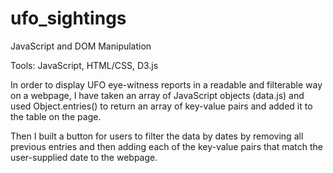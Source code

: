# ufo_sightings

JavaScript and DOM Manipulation

Tools: JavaScript, HTML/CSS, D3.js

In order to display UFO eye-witness reports in a readable and filterable way on a webpage, I have taken an array of JavaScript objects (data.js) and used Object.entries() to return an array of key-value pairs and added it to the table on the page. 

Then I built a button for users to filter the data by dates by removing all previous entries and then adding each of the key-value pairs that match the user-supplied date to the webpage. 

